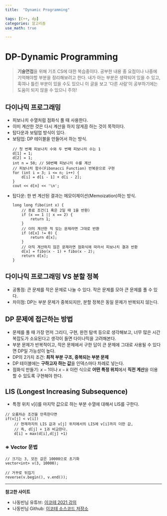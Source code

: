 ```yaml
---
title:	"Dynamic Programming"

tags: [C++, dp]
categories: 알고리즘
use_math: true

---
```

# DP-Dynamic Programming

> **기술면접**을 위해 기초 CS에 대한 복습중이다.
공부한 내용 중 요점이나 나중에 기억해야할 부분을 정리해보려고 한다.
내가 아는 부분은 생략되어 있을 수 있고, 혹여나 틀린 부분이 있을 수도 있으니 이 글을 보고 '다른 사람'이 공부하기에는 도움이 되지 않을 수 있으니 주의!

## 다이나믹 프로그래밍
- 피보나치 수열처럼 점화식 풀 때 사용한다.
- 이미 계산한 것은 다시 계산을 하지 않게끔 하는 것이 목적이다.
- 탑다운과 보텀업 방식이 있다.
- 보텀업: DP 테이블을 만들어서 하는 방식. 
	```
	// 첫 번째 피보나치 수와 두 번째 피보나치 수는 1
	d[1] = 1;
	d[2] = 1;
	int n = 50; // 50번째 피보나치 수를 계산
	// 피보나치 함수(Fibonacci Function) 반복문으로 구현
	for (int i = 3; i <= n; i++) {
	    d[i] = d[i - 1] + d[i - 2];
	}
	cout << d[n] << '\n';
	```
- 탑다운: 한 번 계산된 결과는 메모이제이션(Memoization)하는 방식.
	```
	long long fibo(int x) {
	    // 종료 조건(1 혹은 2일 때 1을 반환)
	    if (x == 1 || x == 2) {
	        return 1;
	    }
	    // 이미 계산한 적 있는 문제라면 그대로 반환
	    if (d[x] != 0) {
	        return d[x];
	    }
	    // 아직 계산하지 않은 문제라면 점화식에 따라서 피보나치 결과 반환
	    d[x] = fibo(x - 1) + fibo(x - 2);
	    return d[x];
	}
	```

## 다이나믹 프로그래밍 VS 분할 정복
- 공통점: 큰 문제를 작은 문제로 나눌 수 있다. 작은 문제를 모아 큰 문제를 풀 수 있다.
- 차이점: DP는 부분 문제가 중복되지만, 분할 정복은 동일 문제가 반복되지 않는다. 

## DP 문제에 접근하는 방법
- 문제를 풀 때 가장 먼저 그리디, 구현, 완전 탐색 등으로 생각해보고, 너무 많은 시간 복잡도가 소요된다고 생각이 들면 다이나믹을 고려해본다.
- 부분 문제가 반복적이고, 작은 문제에서 구한 답이 큰 문제에 그대로 사용될 수 있다면 DP일 가능성이 높다.
- DP의 2가지 조건: **최적 부분 구조, 중복되는 부분 문제**
- DP 테이블에는 **구하고자 하는 값**을 인덱스마다 차례로 넣는다.
- 점화식 만들기: $x-1$이나 $x-k$ 이런 식으로 **어떤 특정 위치**에서 **직전 계산**을 이용할 수 있도록 구현해야 한다.

## LIS (Longest Increasing Subsequence)
- 특정 위치 v[i]를 마지막 값으로 하는 부분 수열에 대해서 LIS를 구한다.
```
// 오름차순 조건을 만족한다면
if(v[j] < v[i])
    // 현재까지의 LIS 값과 v[j] 위치에서의 LIS에 v[i]까지 더한 값,
    // 즉, d[j] + 1과 비교한다.
    d[i] = max(d[i],d[j] +1)
```

### ※ Vector 문법 
```
// 크기는 3, 모든 값은 10000으로 초기화
vector<int> v(3, 10000);

// 거꾸로 뒤집기
reverse(v.begin(), v.end());
```
---

**참고한 사이트**
- 나동빈님 유튜브: [이코테 2021 강의](https://www.youtube.com/watch?v=5Lu34WIx2Us&t=3562s)
- 나동빈님 Github: [이코테 소스코드 저장소](https://github.com/ndb796/python-for-coding-test)